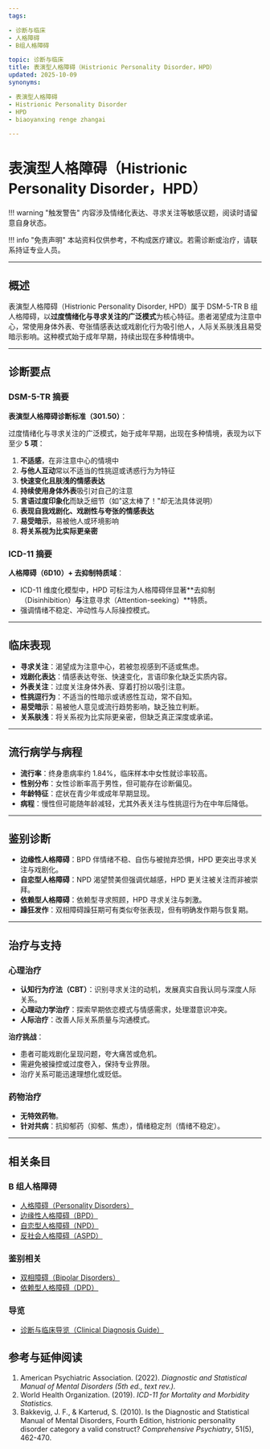 ```yaml
---
tags:

- 诊断与临床
- 人格障碍
- B组人格障碍

topic: 诊断与临床
title: 表演型人格障碍（Histrionic Personality Disorder，HPD）
updated: 2025-10-09
synonyms:

- 表演型人格障碍
- Histrionic Personality Disorder
- HPD
- biaoyanxing renge zhangai

---
```


# 表演型人格障碍（Histrionic Personality Disorder，HPD）

!!! warning "触发警告"
    内容涉及情绪化表达、寻求关注等敏感议题，阅读时请留意自身状态。

!!! info "免责声明"
    本站资料仅供参考，不构成医疗建议。若需诊断或治疗，请联系持证专业人员。

---

## 概述

表演型人格障碍（Histrionic Personality Disorder, HPD）属于 DSM-5-TR B 组人格障碍，以**过度情绪化与寻求关注的广泛模式**为核心特征。患者渴望成为注意中心，常使用身体外表、夸张情感表达或戏剧化行为吸引他人，人际关系肤浅且易受暗示影响。这种模式始于成年早期，持续出现在多种情境中。

---

## 诊断要点

### DSM-5-TR 摘要

**表演型人格障碍诊断标准（301.50）**：

过度情绪化与寻求关注的广泛模式，始于成年早期，出现在多种情境，表现为以下至少 **5 项**：

1. **不适感**，在非注意中心的情境中
2. **与他人互动**常以不适当的性挑逗或诱惑行为为特征
3. **快速变化且肤浅的情感表达**
4. **持续使用身体外表**吸引对自己的注意
5. **言语过度印象化**而缺乏细节（如"这太棒了！"却无法具体说明）
6. **表现自我戏剧化、戏剧性与夸张的情感表达**
7. **易受暗示**，易被他人或环境影响
8. **将关系视为比实际更亲密**

### ICD-11 摘要

**人格障碍（6D10）+ 去抑制特质域**：
- ICD-11 维度化模型中，HPD 可标注为人格障碍伴显著**去抑制（Disinhibition）**与**注意寻求（Attention-seeking）**特质。
- 强调情绪不稳定、冲动性与人际操控模式。

---

## 临床表现

- **寻求关注**：渴望成为注意中心，若被忽视感到不适或焦虑。
- **戏剧化表达**：情感表达夸张、快速变化，言语印象化缺乏实质内容。
- **外表关注**：过度关注身体外表、穿着打扮以吸引注意。
- **性挑逗行为**：不适当的性暗示或诱惑性互动，常不自知。
- **易受暗示**：易被他人意见或流行趋势影响，缺乏独立判断。
- **关系肤浅**：将关系视为比实际更亲密，但缺乏真正深度或承诺。

---

## 流行病学与病程

- **流行率**：终身患病率约 1.84%，临床样本中女性就诊率较高。
- **性别分布**：女性诊断率高于男性，但可能存在诊断偏见。
- **年龄特征**：症状在青少年或成年早期显现。
- **病程**：慢性但可能随年龄减轻，尤其外表关注与性挑逗行为在中年后降低。

---

## 鉴别诊断

- **边缘性人格障碍**：BPD 伴情绪不稳、自伤与被抛弃恐惧，HPD 更突出寻求关注与戏剧化。
- **自恋型人格障碍**：NPD 渴望赞美但强调优越感，HPD 更关注被关注而非被崇拜。
- **依赖型人格障碍**：依赖型寻求照顾，HPD 寻求关注与刺激。
- **躁狂发作**：双相障碍躁狂期可有类似夸张表现，但有明确发作期与恢复期。

---

## 治疗与支持

### 心理治疗

- **认知行为疗法（CBT）**：识别寻求关注的动机，发展真实自我认同与深度人际关系。
- **心理动力学治疗**：探索早期依恋模式与情感需求，处理潜意识冲突。
- **人际治疗**：改善人际关系质量与沟通模式。

**治疗挑战**：
- 患者可能戏剧化呈现问题，夸大痛苦或危机。
- 需避免被操控或过度卷入，保持专业界限。
- 治疗关系可能迅速理想化或贬低。

### 药物治疗

- **无特效药物**。
- **针对共病**：抗抑郁药（抑郁、焦虑），情绪稳定剂（情绪不稳定）。

---

## 相关条目

### B 组人格障碍

- [人格障碍（Personality Disorders）](Personality-Disorders.md)
- [边缘性人格障碍（BPD）](Borderline-Personality-Disorder-BPD.md)
- [自恋型人格障碍（NPD）](Narcissistic-Personality-Disorder-NPD.md)
- [反社会人格障碍（ASPD）](Antisocial-Personality-Disorder-ASPD.md)

### 鉴别相关

- [双相障碍（Bipolar Disorders）](Bipolar-Disorders.md)
- [依赖型人格障碍（DPD）](Dependent-Personality-Disorder-DPD.md)

### 导览

- [诊断与临床导览（Clinical Diagnosis Guide）](Clinical-Diagnosis-Guide.md)

## 参考与延伸阅读

1. American Psychiatric Association. (2022). *Diagnostic and Statistical Manual of Mental Disorders (5th ed., text rev.).*
2. World Health Organization. (2019). *ICD-11 for Mortality and Morbidity Statistics.*
3. Bakkevig, J. F., & Karterud, S. (2010). Is the Diagnostic and Statistical Manual of Mental Disorders, Fourth Edition, histrionic personality disorder category a valid construct? *Comprehensive Psychiatry*, 51(5), 462-470.
